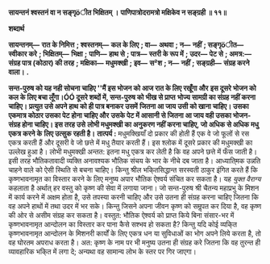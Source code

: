 **सायन्तनं श्वस्तनं वा न सङ्गृöीत भिक्षितम् ।** **पाणिपात्रोदरामत्रो मक्षिकेव न सङ्ग्रही ॥ ११॥** 

**शब्दार्थ** 

**सायन्तनम्—** **रात के निमित्त** **; श्वस्तनम्—** **कल के लिए** **; वा—** **अथवा** **; न—** **नहीं** **; सङ्गृöीत—** **स्वीकार करे** **; भिक्षितम्—** **भिक्षा** **;** **पाणि—** **हाथ से** **; पात्र—** **स्तरी के रूप में** **; उदर—** **पेट से** **; अमत्र:—** **संग्रह पात्र (कोठार) की तरह** **; मक्षिका—** **मधुमक्खी** **; इव—** **स²श** **; न—** **नहीं** **; सङ्ग्रही—** **संग्रह करने वाला।** **.** 

**सन्त-पुरुष को यह नही सोचना चाहिए ''मैं इस भोजन को आज रात के लिए रखूँगा और** **इस दूसरे भोजन को कल के लिए बचा लूँगा।ÓÓ दूसरे शब्दों में, सन्त-पुरुष को भीख से प्राप्त** **भोज्य सामग्री का संग्रह नहीं करना चाहिए। प्रत्युत उसे अपने हाथ को ही पात्र बनाकर उसमें** **जितना आ जाय उसी को खाना चाहिए। उसका एकमात्र कोठार उसका पेट होना चाहिए और** **उसके पेट में आसानी से जितना आ जाय वही उसका भोजन-संग्रह होना चाहिए। इस तरह उसे** **लोभी मधुमक्खी का अनुकरण नहीं करना चाहिए, जो अधिक से अधिक मधु एकत्र करने के** **लिए उत्सुक रहती है।** **तात्पर्य :** मधुमक्खियाँ दो प्रकार की होती हैं एक वे जो फूलों से रस एकत्र करती हैं और दूसरी वे जो छत्ते में मधु तैयार करती हैं। इस श्लोक में दूसरे प्रकार की मधुमक्खी का उल्लेख हुआ है। लोभी मधुमक्खी अन्तत: इतना मधु एकत्र कर लेती है कि वह अपने छत्ते में फँस जाती है। इसी तरह भौतिकतावादी व्यक्ति अनावश्यक भौतिक संचय के भार के नीचे दब जाता है। आध्याति्मक उन्नति चाहने वाले को ऐसी स्थिति से बचना चाहिए। किन्तु श्रील भकि्तसिद्धान्त सरस्वती ठाकुर इंगित करते हैं कि कृष्णभावनामृत का विस्तार करने के लिए मनुष्य अपार भौतिक ऐश्वर्य संचित कर सकता है। यह *युक्त वैराग्य* कहलाता है अर्थात् हर वस्तु को कृष्ण की सेवा में लगाया जाना। जो सन्त-पुरुष श्री चैतन्य महाप्रभु के मिशन में कार्य करने में अक्षम होता है, उसे तपस्या करनी चाहिए और उसे उतना ही संग्रह करना चाहिए जितना कि वह अपने हाथों में तथा उदर में भर सके। किन्तु जिसने अपना जीवन कृष्ण को समॢपत कर दिया है, वह कृष्ण की ओर से असीम संग्रह कर सकता है। वस्तुत: भौतिक ऐश्वर्य को प्राप्त किये बिना संसार-भर में कृष्णभावनामृत आन्दोलन का विस्तार कर पाना कैसे सश्भव हो सकता है? किन्तु यदि कोई व्यकि्त कृष्णभावनामृत आन्दोलन के मिशनरी कार्यों के लिए एकत्र धन या सुविधाओं का भोग अपने लिये करता है, तो वह घोरतम अपराध करता है। अत: कृष्ण के नाम पर भी मनुष्य उतना ही संग्रह करे जितना कि वह तुरन्त ही व्यावहारिक भकि्त में लगा दे; अन्यथा वह सामान्य लोभ के स्तर पर गिर जाएगा।  